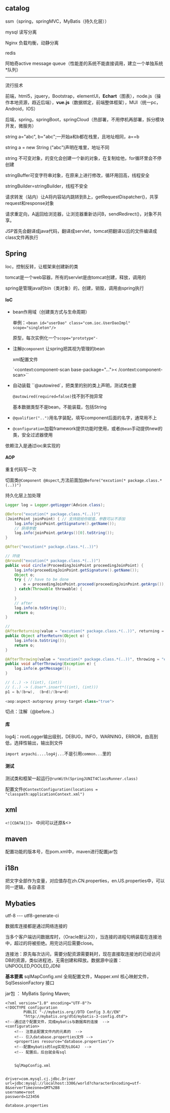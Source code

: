 ## catalog

ssm（spring，springMVC，MyBatis（持久化层））

mysql 读写分离

Nginx 负载均衡，动静分离

redis

阿帕奇active message queue（性能差的系统不能直接调用，建立一个单独系统*队列）

------

流行技术

前端，html5，jquery，Bootstrap，elementUI，**Echart**（图表），node.js（操作本地资源，趋近后端），**vue.js**（数据绑定，前端整体框架），MUI（统一pc，Android，IOS）

后端，spring，springBoot，springCloud（热部署，不用停机再部署，拆分模块开发，微服务）







string a="abc", b="abc";一开始a和b都在栈里，且地址相同，a==b

string a = new String ("abc")声明在堆里，地址不同

string 不可变对象，的变化会创建一个新的对象，在复制给他，for循环里会不停创建

stringBuffer可变字符串对象，在原来上进行修改，循环用回高，线程安全

stringBuilder=stringBuilder，线程不安全



请求转发（站内）让A将内容站内跳转到B上，getRequestDispatcher()，共享request和response对象

请求重定向，A返回给浏览器，让浏览器重新访问B，sendRedirect()，对象不共享。



JSP首先会翻译成java代码，翻译成servlet，tomcat把翻译以后的文件编译成class文件再执行



## Spring

Ioc，控制反转，让框架来创建新的类

tomcat是一个web容器，所有的servlet是由tomcat创建，释放，调用的

spring是管理java的bin（类对象）的，创建，销毁，调用由spring执行



#### IoC

- bean作用域（创建类方式与生命周期）

  单例：`<bean id="userDao" class="com.ioc.UserDaoImpl" scope="singleton"/>`

  原型，每次实例化一个`scope="prototype"·`



- 注解`@component` 让spring把其视为管理的bean

  xml配置文件

  `<context:component-scan base-package="...">< /context:component-scan>``

- 自动装载 ``@autowired`，把类里的别的类上声明，测试类也要

  `@autowired(required=false)`找不到不抛异常

  基本数据类型不是bean，不能装载，包括String

- `@qualifier("..")`用名字装配，填写component后面的名字，通常用不上

- `@configuration`加载framework提供功能时使用，或者`@bean`手动提供new的类，安全过滤器使用


依赖注入是通过ioc来实现的



#### AOP

重复代码写一次

切面类`@Component @Aspect`,方法前面加`@Before("excution(* package.class.*(..))")`

持久化层上加处理

```Java
Logger log = Logger.getLogger(Advice.class);

@Before("excution(* package.class.*(..))")
(JointPoint joinPoint) { // 支持就给你赋值，参数可以不添加
    log.info(joinPoint.getSignature().getName());
    // 获得参数
    log.info(joinPoint.getArgs()[0].toString());
}

@After("excution(* package.class.*(..))")

// 环绕
@Around("excution(* package.class.*(..))")
public void circle(ProceedingJoinPoint proceedingJoinPoint) {
    log.info(proceedingJoinPoint.getSignature().getName());
    Object o;
    try { // have to be done 
        o = proceedingJoinPoint.proceed(proceedingJoinPoint.getArgs());
    } catch(Throwable throwable) {
        
    }
    // after
    log.info(o.toString());
    return o;
} 

// 
@AfterReturning(value = "excution(* package.class.*(..))", returning = "o")
public Object afterReturn(Object o) {
	log.info(o.toString());
    return o;
}

@AfterThrowing(value = "excution(* package.class.*(..))", throwing = "e")
public void afterThrowing(Exception e) {
    log.info(e.getMessage());
}

// (..) -> ((int), (int))
// (..) -> (.User*.insert*((int), (int)))
p1 = b/(b+w),  (b+d)/(b+w+d)
    
<aop:aspect-autoproxy proxy-target-class="true">
```

切点：注解（@before..）



#### 库

log4j：rootLogger输出级别，DEBUG，INFO，WARNING，ERROR，由高到低，选择性输出，输出到文件

`import arpachi....log4j...`不是引用`common...`里的



#### 测试

测试类和框架一起运行`@runWith(SpringJUNIT4ClassRunner.class)`

配置文件`@ContextConfiguration(locations = "classpath:applicationContext.xml")`





## xml

`<![CDATA[]]> ` 中间可以还原&<>



## maven

配置功能的版本号，在pom.xml中，maven进行配置jar包



## i18n

把文字全部作为变量，对应值存在zh.CN.properties，en.US.properties中，可以同一逻辑，各自语言



## Mybaties

utf-8 --- utf8-generate-ci

数据库连接都是通过网络连接的

当多个客户端访问数据库时，（Oracle默认20），当连接的进程句柄装载在连接池中，超过的将被拒绝。用完访问后需要close。

连接池：原先每次访问，需要分配资源需要耗时，现在直接取连接池的已经访问DB的资源，类似进程池，无需创建和释放。数据源中设置：UNPOOLED,POOLED,JDNI



**基本要素** sqlMapConfig.xml 全局配置文件，Mapper.xml 核心映射文件，SqlSessionFactory 接口



jar包 ： MyBatis Spring Maven; 

```
<?xml version="1.0" encoding="UTF-8"?>
<!DOCTYPE configuration
        PUBLIC "-//mybatis.org//DTD Config 3.0//EN"
        "http://mybatis.org/dtd/mybatis-3-config.dtd">
<!--通过这个配置文件，完成mybatis与数据库的连接  -->
<configuration>
    <!-- 注意此配置文件内的元素的  -->
    <!-- 引入database.properties文件 -->
    <properties resource="database.properties"/>
    <!--配置mybatis的log实现为LOG4J  -->
    <!-- 配置后，后台就会有sql
    
    
    SqlMapConfig.xml
    
    
driver=com.mysql.cj.jdbc.Driver
url=jdbc:mysql://localhost:3306/world?characterEncoding=utf-8&serverTimezone=GMT%2B8
username=root
password=123456

database.properties
```

